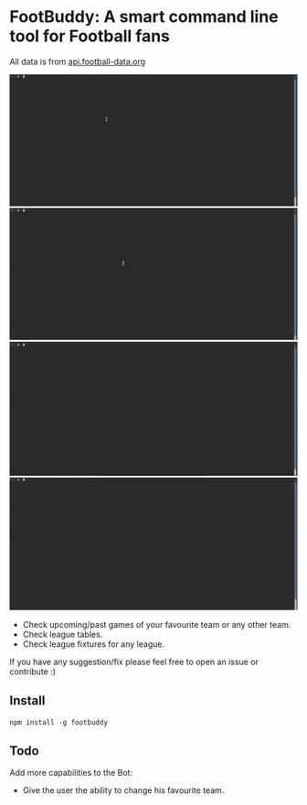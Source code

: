 FootBuddy: A smart command line tool for Football fans
==================================================
All data is from [api.football-data.org](http://api.football-data.org/)

![Screen1](images/1.gif)
![Screen2](images/2.gif)
![Screen3](images/3.gif)
![Screen4](images/4.gif)

- Check upcoming/past games of your favourite team or any other team.
- Check league tables.
- Check league fixtures for any league.

If you have any suggestion/fix please feel free to open an issue or contribute :)

Install
-------

```
npm install -g footbuddy
```
 
 
 Todo
 -----
 
 Add more capabilities to the Bot:
 - Give the user the ability to change his favourite team.
